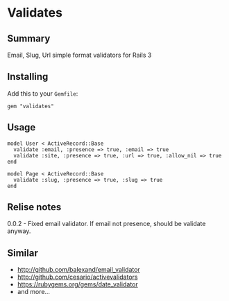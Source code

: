 # Validates

## Summary

Email, Slug, Url simple format validators for Rails 3

## Installing

Add this to your `Gemfile`:

    gem "validates"

## Usage

    model User < ActiveRecord::Base
      validate :email, :presence => true, :email => true
      validate :site, :presence => true, :url => true, :allow_nil => true
    end

    model Page < ActiveRecord::Base
      validate :slug, :presence => true, :slug => true
    end


## Relise notes

0.0.2 - Fixed email validator. If email not presence, should be validate anyway.

## Similar

* http://github.com/balexand/email_validator
* http://github.com/cesario/activevalidators
* https://rubygems.org/gems/date_validator
* and more...
